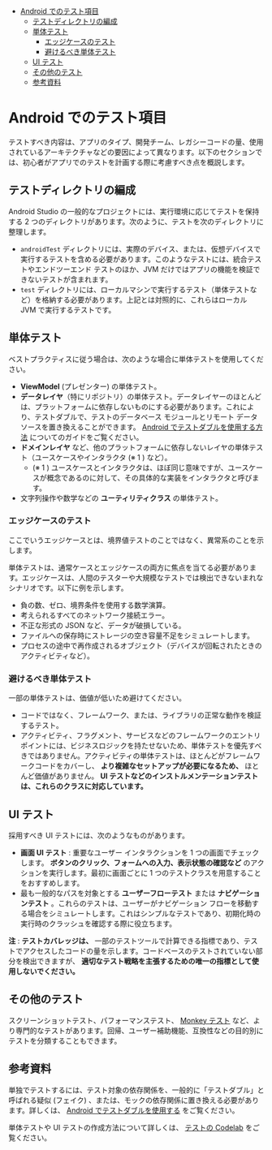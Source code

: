 - [Android でのテスト項目](#android-でのテスト項目)
  - [テストディレクトリの編成](#テストディレクトリの編成)
  - [単体テスト](#単体テスト)
    - [エッジケースのテスト](#エッジケースのテスト)
    - [避けるべき単体テスト](#避けるべき単体テスト)
  - [UI テスト](#ui-テスト)
  - [その他のテスト](#その他のテスト)
  - [参考資料](#参考資料)


# Android でのテスト項目

テストすべき内容は、アプリのタイプ、開発チーム、レガシーコードの量、使用されているアーキテクチャなどの要因によって異なります。以下のセクションでは、初心者がアプリでのテストを計画する際に考慮すべき点を概説します。


## テストディレクトリの編成

Android Studio の一般的なプロジェクトには、実行環境に応じてテストを保持する 2 つのディレクトリがあります。次のように、テストを次のディレクトリに整理します。

- `androidTest` ディレクトリには、実際のデバイス、または、仮想デバイスで実行するテストを含める必要があります。このようなテストには、統合テストやエンドツーエンド テストのほか、JVM だけではアプリの機能を検証できないテストが含まれます。
- `test` ディレクトリには、ローカルマシンで実行するテスト（単体テストなど）を格納する必要があります。上記とは対照的に、これらはローカル JVM で実行するテストです。


## 単体テスト

ベストプラクティスに従う場合は、次のような場合に単体テストを使用してください。

- **ViewModel** (プレゼンター) の単体テスト。
- **データレイヤ**（特にリポジトリ）の単体テスト。データレイヤーのほとんどは、プラットフォームに依存しないものにする必要があります。これにより、テストダブルで、テストのデータベース モジュールとリモート データソースを置き換えることができます。 [Android でテストダブルを使用する方法](./3.Android%20でテストダブルを使用する.md) についてのガイドをご覧ください。
- **ドメインレイヤ** など、他のプラットフォームに依存しないレイヤの単体テスト（ユースケースやインタラクタ (※ 1 ) など）。
  - (※ 1 ) ユースケースとインタラクタは、ほぼ同じ意味ですが、ユースケースが概念であるのに対して、その具体的な実装をインタラクタと呼びます。
- 文字列操作や数学などの **ユーティリティクラス** の単体テスト。


### エッジケースのテスト

ここでいうエッジケースとは、境界値テストのことではなく、異常系のことを示します。

単体テストは、通常ケースとエッジケースの両方に焦点を当てる必要があります。エッジケースは、人間のテスターや大規模なテストでは検出できないまれなシナリオです。以下に例を示します。

- 負の数、ゼロ、境界条件を使用する数学演算。
- 考えられるすべてのネットワーク接続エラー。
- 不正な形式の JSON など、データが破損している。
- ファイルへの保存時にストレージの空き容量不足をシミュレートします。
- プロセスの途中で再作成されるオブジェクト（デバイスが回転されたときのアクティビティなど）。


### 避けるべき単体テスト

一部の単体テストは、価値が低いため避けてください。

- コードではなく、フレームワーク、または、ライブラリの正常な動作を検証するテスト。
- アクティビティ、フラグメント、サービスなどのフレームワークのエントリポイントには、ビジネスロジックを持たせないため、単体テストを優先すべきではありません。アクティビティの単体テストは、ほとんどがフレームワークコードをカバーし、 **より複雑なセットアップが必要になるため、** ほとんど価値がありません。 **UI テストなどのインストルメンテーションテストは、これらのクラスに対応しています。**


## UI テスト

採用すべき UI テストには、次のようなものがあります。

- **画面 UI テスト** : 重要なユーザー インタラクションを 1 つの画面でチェックします。 **ボタンのクリック、フォームへの入力、表示状態の確認など** のアクションを実行します。最初に画面ごとに 1 つのテストクラスを用意することをおすすめします。
- 最も一般的なパスを対象とする **ユーザーフローテスト** または **ナビゲーションテスト** 。これらのテストは、ユーザーがナビゲーション フローを移動する場合をシミュレートします。これはシンプルなテストであり、初期化時の実行時のクラッシュを確認する際に役立ちます。

**注** : **テストカバレッジは、** 一部のテストツールで計算できる指標であり、テストでアクセスしたコードの量を示します。コードベースのテストされていない部分を検出できますが、 **適切なテスト戦略を主張するための唯一の指標として使用しないでください。**


## その他のテスト

スクリーンショットテスト、パフォーマンステスト、 [Monkey テスト](https://developer.android.com/studio/test/other-testing-tools/monkey?_gl=1*1knwern*_up*MQ..*_ga*MzgzNjQyNS4xNzIzMTAyNTUx*_ga_6HH9YJMN9M*MTcyMzEwMjU1MC4xLjAuMTcyMzEwMjU1MC4wLjAuMA..) など、より専門的なテストがあります。回帰、ユーザー補助機能、互換性などの目的別にテストを分類することもできます。


## 参考資料

単独でテストするには、テスト対象の依存関係を、一般的に「テストダブル」と呼ばれる疑似 (フェイク) 、または、モックの依存関係に置き換える必要があります。詳しくは、 [Android でテストダブルを使用する](https://developer.android.com/training/testing/fundamentals/test-doubles?hl=ja&_gl=1*1cn31op*_up*MQ..*_ga*MzgzNjQyNS4xNzIzMTAyNTUx*_ga_6HH9YJMN9M*MTcyMzEwMjU1MC4xLjAuMTcyMzEwMjU1MC4wLjAuMA..) をご覧ください。

単体テストや UI テストの作成方法について詳しくは、 [テストの Codelab](https://developer.android.com/codelabs/advanced-android-kotlin-training-testing-basics?hl=ja&_gl=1*1cn31op*_up*MQ..*_ga*MzgzNjQyNS4xNzIzMTAyNTUx*_ga_6HH9YJMN9M*MTcyMzEwMjU1MC4xLjAuMTcyMzEwMjU1MC4wLjAuMA..) をご覧ください。




